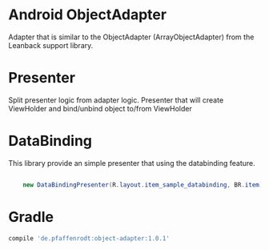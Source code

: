 Android ObjectAdapter
=====================
Adapter that is similar to the ObjectAdapter (ArrayObjectAdapter) from the Leanback support library.

# Presenter
Split presenter logic from adapter logic.
Presenter that will create ViewHolder and bind/unbind object to/from ViewHolder


# DataBinding
This library provide an simple presenter that using the databinding feature.
```java

    new DataBindingPresenter(R.layout.item_sample_databinding, BR.item);

```

# Gradle

```gradle
compile 'de.pfaffenrodt:object-adapter:1.0.1'
```
